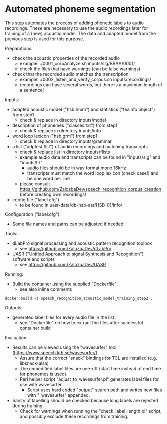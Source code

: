 # Automated phoneme segmentation

This step automates the process of adding phonetic labels to audio recordings. These are necessary to use the audio
recordings later for training of a (new) acoustic model. The data and adapted model from the previous step is used
for this purpose.

Preparations:

* check the acoustic properties of the recorded audio
    * example: ./0001_corpAnalyze.sh inputs/sig/BBAA/0001/ 
    * check the files that have warnings (can be false warnings)
* check that the recorded audio matches the transcription
    * example: ./0002_listen_and_verify_corpus.sh inputs/recordings/
    * recordings can have several words, but there is a maximum length of a sentence!

Inputs:

* adapted acoustic model ("hsb.hmm") and statistics ("feainfo.object") from step1
	* check & replace in directory inputs/model
* description of phonemes ("classes.txt") from step1
    * check & replace in directory inputs/info
* word loop lexicon ("hsb.grm") from step1
    * check & replace in directory inputs/grammar
* a list ("adptest.flst") of audio recordings and matching transcripts
    * check & replace list in directory inputs/flists
    * example audio data and transcripts can be found in "inputs/sig" and "inputs/trl"
        * audio files should be in wav format mono 16kHz
        * transcripts must match the word loop lexicon (check case!) and be one word per line
	* please consult https://github.com/ZalozbaDev/speech_recognition_corpus_creation before creating own recordings!
* config file ("label.cfg")
    * to be found in uasr-data/db-hsb-asr/HSB-01/info/

Configuration ("label.cfg"):

* Some file names and paths can be adjusted if needed.

Tools:

* dLabPro signal processing and acoustic pattern recognition toolbox
    * see https://github.com/ZalozbaDev/dLabPro
* UASR ("Unified Approach to signal Synthesis and Recognition") software and scripts
    * see https://github.com/ZalozbaDev/UASR

Running:

* Build the container using the supplied "Dockerfile"
    * see also inline comments
    
```console
docker build -t speech_recognition_acoustic_model_training_step2 .
```

Outputs:

* generated label files for every audio file in the list 
	* see "Dockerfile" on how to extract the files after successful container build

Evaluation:

* Results can be viewed using the "wavesurfer" tool (https://www.speech.kth.se/wavesurfer/).
    * Assure that the correct "snack" bindings for TCL are installed (e.g. libsnack-alsa)
    * The unmodified label files are one-off (start time instead of end time for phonemes is used).
    * Perl helper script "adjust_to_wavesurfer.pl" generates label files for use with wavesurfer.
        * Script uses hard coded "output" search path and writes new files with "_wavesurfer" appended.
* Sanity of labelling should be checked because long labels are rejected during training.
    * Check for warnings when running the "check_label_length.pl" script, and possibly exclude these recordings from training.
